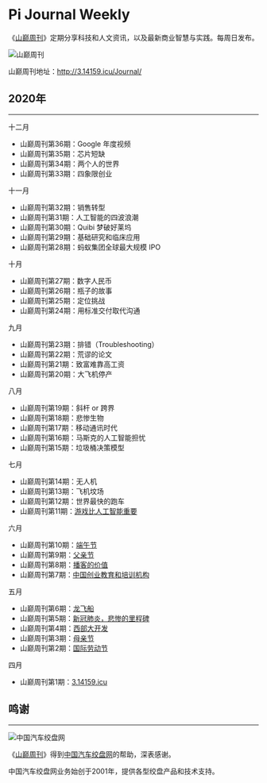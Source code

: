 # Pi Journal Weekly

《[山巅周刊][1000]》定期分享科技和人文资讯，以及最新商业智慧与实践。每周日发布。

![山巅周刊][1]

山巅周刊地址：http://3.14159.icu/Journal/

## 2020年
----------

十二月

 -	山巅周刊第36期：Google 年度视频
 -	山巅周刊第35期：芯片短缺
 -	山巅周刊第34期：两个人的世界
 - 山巅周刊第33期：四象限创业

十一月

 -	山巅周刊第32期：销售转型
 -	山巅周刊第31期：人工智能的四波浪潮
 -	山巅周刊第30期：Quibi 梦破好莱坞
 -	山巅周刊第29期：基础研究和临床应用
 - 山巅周刊第28期：蚂蚁集团全球最大规模 IPO

十月

 -	山巅周刊第27期：数字人民币
 -	山巅周刊第26期：瓶子的故事
 -	山巅周刊第25期：定位挑战
 - 山巅周刊第24期：用标准交付取代沟通

九月

 -	山巅周刊第23期：排错（Troubleshooting）
 -	山巅周刊第22期：荒谬的论文
 -	山巅周刊第21期：致富难靠高工资
 - 山巅周刊第20期：大飞机停产

八月

 -	山巅周刊第19期：斜杆 or 跨界
 - 山巅周刊第18期：悲惨生物
 - 山巅周刊第17期：移动通讯时代
 - 山巅周刊第16期：马斯克的人工智能担忧
 - 山巅周刊第15期：垃圾桶决策模型

七月

 - 山巅周刊第14期：无人机
 - 山巅周刊第13期：飞机坟场
 - 山巅周刊第12期：世界最快的跑车
 - 山巅周刊第11期：[游戏比人工智能重要][15]

六月

 - 山巅周刊第10期：[端午节][14]
 - 山巅周刊第9期：[父亲节][13]
 - 山巅周刊第8期：[播客的价值][12]
 - 山巅周刊第7期：[中国创业教育和培训机构][11]

五月

 - 山巅周刊第6期：[龙飞船][10]
 - 山巅周刊第5期：[新冠肺炎，悲惨的里程碑][9]
 - 山巅周刊第4期：[西部大开发][5]
 - 山巅周刊第3期：[母亲节][4]
 - 山巅周刊第2期：[国际劳动节][3]

四月

 - 山巅周刊第1期：[3.14159.icu][2]

## 鸣谢
----------

![中国汽车绞盘网][8]

《[山巅周刊][1000]》得到[中国汽车绞盘网][7]的帮助，深表感谢。

中国汽车绞盘网业务始创于2001年，提供各型绞盘产品和技术支持。

  [1]: http://3.14159.icu/images/pic02.jpg
  [2]: https://github.com/iwiran/Pi/blob/main/weekly/docs/weekly-1.md
  [3]: https://github.com/iwiran/Pi/blob/main/weekly/docs/weekly-2.md
  [4]: https://github.com/iwiran/Pi/blob/main/weekly/docs/weekly-3.md
  [5]: https://github.com/iwiran/Pi/blob/main/weekly/docs/weekly-4.md
  [6]: https://raw.githubusercontent.com/iwiran/Pi/main/weekly/images/mywinch.png
  [7]: http://www.mywinch.com/
  [8]: https://raw.githubusercontent.com/iwiran/Pi/main/weekly/images/mywinch.png
  [9]: https://github.com/iwiran/Pi/blob/main/weekly/docs/weekly-5.md
  [10]: https://github.com/iwiran/Pi/blob/main/weekly/docs/weekly-6.md
  [11]: https://github.com/iwiran/Pi/blob/main/weekly/docs/weekly-7.md
  [12]: https://github.com/iwiran/Pi/blob/main/weekly/docs/weekly-8.md
  [13]: https://github.com/iwiran/Pi/blob/main/weekly/docs/weekly-9.md
  [14]: https://github.com/iwiran/Pi/blob/main/weekly/docs/weekly-10.md
  [15]: https://github.com/iwiran/Pi/blob/main/weekly/docs/weekly-11.md
  [1000]: http://3.14159.icu/Journal/
